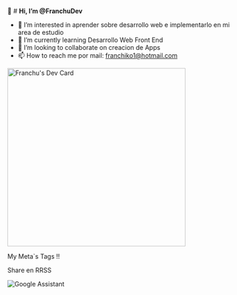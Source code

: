 👋 # **Hi, I’m @FranchuDev**
- 👀 I’m interested in   aprender  sobre desarrollo web e implementarlo en mi area de estudio
- 🌱 I’m currently learning  Desarrollo Web Front End
- 💞️ I’m looking to collaborate on  creacion  de Apps
- 📫 How to reach me  por mail: franchiko1@hotmail.com

<a href="https://app.daily.dev/Franchu_Javier"><img src="https://api.daily.dev/devcards/491702dfa4d84c3a85a4b37c8d7ab8d3.png?r=j3n" width="400" alt="Franchu's Dev Card"/></a>


My Meta`s Tags !!

<meta name="author" content="Franchu Javier Developer to WorldShopApss" />
<meta name="description" content="" />

<meta name="robots" content="index,follow" />
<meta name="revised" content="Colocar la fecha" />
<meta name="copyright" content="Copyright 2022">

<meta name="HandheldFriendly" content="true"/>

Share en RRSS

<meta property="og:title" content=" " />
<meta property="og:type" content=" " />
<meta property="og:image" content=" " />
<meta property="og:url" content=" " />

<meta property="og:description" content=" " />
<meta property="og:locale" content=" " />
<meta property="og:site_name" content=" " />


<!---
Franchiko/Franchiko is a ✨ special ✨ repository because its `README.md` (this file) appears on your GitHub profile.
You can click the Preview link to take a look at your changes.
--->

![Google Assistant](https://img.shields.io/badge/google%20assistant-4285F4?style=for-the-badge&logo=google%20assistant&logoColor=white)

